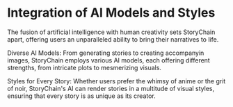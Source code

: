 # Integration of AI Models and Styles

The fusion of artificial intelligence with human creativity sets StoryChain apart, offering users an unparalleled ability to bring their narratives to life.

Diverse AI Models: From generating stories to creating accompanyin images, StoryChain employs various AI models, each offering different strengths, from intricate plots to mesmerizing visuals.

Styles for Every Story: Whether users prefer the whimsy of anime or the grit of noir, StoryChain's AI can render stories in a multitude of visual styles, ensuring that every story is as unique as its creator.
